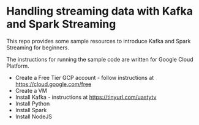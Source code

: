 # Handling streaming data with Kafka and Spark Streaming
This repo provides some sample resources to introduce Kafka and Spark Streaming for beginners.

The instructions for running the sample code are written for Google Cloud Platform.

* Create a Free Tier GCP account - follow instructions at https://cloud.google.com/free
* Create a VM
* Install Kafka - instructions at https://tinyurl.com/uastytv
* Install Python
* Install Spark
* Install NodeJS
